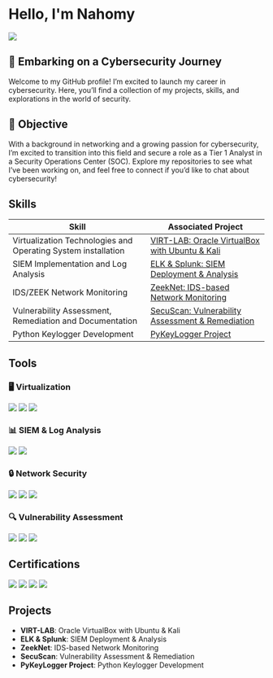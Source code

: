 # Hello, I'm Nahomy
<a href="https://linkedin.com/in/nahomy-ovanna-06bbb6267"><img src="https://img.shields.io/badge/-LinkedIn-0072b1?&style=for-the-badge&logo=linkedin&logoColor=white" /></a>

## 🚀 Embarking on a Cybersecurity Journey

Welcome to my GitHub profile! I’m excited to launch my career in cybersecurity. Here, you’ll find a collection of my projects, skills, and explorations in the world of security.

## 🎯 Objective

With a background in networking and a growing passion for cybersecurity, I’m excited to transition into this field and secure a role as a Tier 1 Analyst in a Security Operations Center (SOC). Explore my repositories to see what I’ve been working on, and feel free to connect if you’d like to chat about cybersecurity!

## Skills

| Skill                                         | Associated Project         |
|-----------------------------------------------|----------------------------|
| Virtualization Technologies and Operating System installation         | <a href="https://google.com">VIRT-LAB: Oracle VirtualBox with Ubuntu & Kali</a>|
| SIEM Implementation and Log Analysis | <a href="https://google.com">ELK & Splunk: SIEM Deployment & Analysis</a>|
| IDS/ZEEK Network Monitoring         | <a href="https://google.com">ZeekNet: IDS-based Network Monitoring</a>|
| Vulnerability Assessment, Remediation and Documentation	               | <a href="https://google.com">SecuScan: Vulnerability Assessment & Remediation</a>|
| Python Keylogger Development | <a href="https://google.com">PyKeyLogger Project </a>|

## Tools

### 🖥️ Virtualization
<div>
    <img src="https://img.shields.io/badge/-Oracle%20VirtualBox-183A7A?&style=for-the-badge&logo=oracle&logoColor=white" />
    <img src="https://img.shields.io/badge/-Ubuntu-E95420?&style=for-the-badge&logo=ubuntu&logoColor=white" />
    <img src="https://img.shields.io/badge/-Kali%20Linux-000000?&style=for-the-badge&logo=kali-linux&logoColor=white" />

### 📊 SIEM & Log Analysis
<div>
    <img src="https://img.shields.io/badge/-ELK%20Stack-005571?&style=for-the-badge&logo=elasticsearch&logoColor=white" />
    <img src="https://img.shields.io/badge/-Splunk-000000?&style=for-the-badge&logo=splunk&logoColor=white" />
</div>

### 🔒 Network Security
<div>
    <img src="https://img.shields.io/badge/-Snort-FF0000?&style=for-the-badge&logo=snort&logoColor=white" />
    <img src="https://img.shields.io/badge/-Suricata-EF3B2D?&style=for-the-badge&logo=Suricata&logoColor=white" />
    <img src="https://img.shields.io/badge/-Zeek-777BB4?&style=for-the-badge&logo=Zeek&logoColor=white" />
</div>

### 🔍 Vulnerability Assessment
<div>
    <img src="https://img.shields.io/badge/-Tenable%20Nessus-3D3D3D?&style=for-the-badge&logo=tenable&logoColor=white" />
    <img src="https://img.shields.io/badge/-Nmap-000000?&style=for-the-badge&logo=nmap&logoColor=white" />
    <img src="https://img.shields.io/badge/-Wireshark-1679A7?&style=for-the-badge&logo=Wireshark&logoColor=white" />
</div>

## Certifications

<div>
<img src="https://img.shields.io/badge/-Security%2B-FF0000?&style=for-the-badge&logo=CompTIA&logoColor=white" />
<img src="https://img.shields.io/badge/-Network%2B-007ACC?&style=for-the-badge&logo=CompTIA&logoColor=white" />
<img src="https://img.shields.io/badge/-A%2B-4D4D4D?&style=for-the-badge&logo=CompTIA&logoColor=white" />
<img src="https://img.shields.io/badge/-ITIL%204-003F6C?&style=for-the-badge&logo=itil&logoColor=white" />
</div>

## Projects
- **VIRT-LAB**: Oracle VirtualBox with Ubuntu & Kali
- **ELK & Splunk**: SIEM Deployment & Analysis
- **ZeekNet**: IDS-based Network Monitoring
- **SecuScan**: Vulnerability Assessment & Remediation
- **PyKeyLogger Project**: Python Keylogger Development
